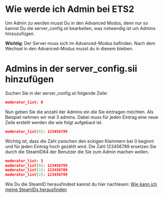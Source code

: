# Wie werde ich Admin bei ETS2
Um Admin zu werden musst Du in den Advanced Modus, denn nur so kannst Du die server_config.sii bearbeiten, was notwendig ist um Admins hinzuzufügen.

**Wichtig**: Der Server muss sich im Advanced-Modus befinden. Nach dem Wechsel in den Advanced-Modus musst du in diesem bleiben.

# Admins in der server_config.sii hinzufügen
Suchen Sie in der server_config.sii folgende Zeile:

```json
moderator_list: 0
```

Nun geben Sie die anzahl der Admins ein die Sie eintragen möchten. Als Beispiel nehmen wir mal 3 admins. Dabei muss für jeden Eintrag eine neue Zeile erstellt werden die wie folgt aufgebaut ist.

```json
moderator_list[0]: 123456789
```

Wichtig ist, dass die Zahl zwischen den eckigen Klammern bei 0 beginnt und für jeden Eintrag hoch gezählt wird. Die Zahl 123456789 ersetzen Sie durch die SteamID64 der Benutzer die Sie zum Admin machen wollen.

```json
moderator_list: 3
moderator_list[0]: 123456789
moderator_list[1]: 123456789
moderator_list[2]: 123456789
```

Wie Du die SteamID herausfindest kannst du hier nachlesen: [Wie kann ich meine SteamIDs herausfinden](https://www.4netplayers.com/de/wiki/allgemein/steamid-finden/)